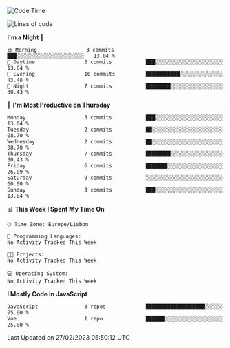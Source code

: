 <!--START_SECTION:waka-->
![Code Time](http://img.shields.io/badge/Code%20Time-31%20hrs%201%20min-blue)

![Lines of code](https://img.shields.io/badge/From%20Hello%20World%20I%27ve%20Written-584.3%20thousand%20lines%20of%20code-blue)

**I'm a Night 🦉** 

```text
🌞 Morning                3 commits           ███░░░░░░░░░░░░░░░░░░░░░░   13.04 % 
🌆 Daytime                3 commits           ███░░░░░░░░░░░░░░░░░░░░░░   13.04 % 
🌃 Evening                10 commits          ███████████░░░░░░░░░░░░░░   43.48 % 
🌙 Night                  7 commits           ████████░░░░░░░░░░░░░░░░░   30.43 % 
```
📅 **I'm Most Productive on Thursday** 

```text
Monday                   3 commits           ███░░░░░░░░░░░░░░░░░░░░░░   13.04 % 
Tuesday                  2 commits           ██░░░░░░░░░░░░░░░░░░░░░░░   08.70 % 
Wednesday                2 commits           ██░░░░░░░░░░░░░░░░░░░░░░░   08.70 % 
Thursday                 7 commits           ████████░░░░░░░░░░░░░░░░░   30.43 % 
Friday                   6 commits           ███████░░░░░░░░░░░░░░░░░░   26.09 % 
Saturday                 0 commits           ░░░░░░░░░░░░░░░░░░░░░░░░░   00.00 % 
Sunday                   3 commits           ███░░░░░░░░░░░░░░░░░░░░░░   13.04 % 
```


📊 **This Week I Spent My Time On** 

```text
🕑︎ Time Zone: Europe/Lisbon

💬 Programming Languages: 
No Activity Tracked This Week

🐱‍💻 Projects: 
No Activity Tracked This Week

💻 Operating System: 
No Activity Tracked This Week
```

**I Mostly Code in JavaScript** 

```text
JavaScript               3 repos             ███████████████████░░░░░░   75.00 % 
Vue                      1 repo              ██████░░░░░░░░░░░░░░░░░░░   25.00 % 
```




 Last Updated on 27/02/2023 05:50:12 UTC
<!--END_SECTION:waka-->

